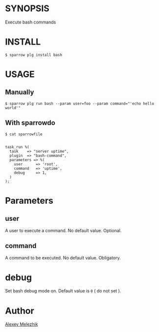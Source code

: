# SYNOPSIS

Execute bash commands

# INSTALL

    $ sparrow plg install bash

# USAGE

## Manually

    $ sparrow plg run bash --param user=foo --param command="'echo hello world'"


## With sparrowdo

    $ cat sparrowfile


    task_run %(
      task    => "server uptime",
      plugin  => "bash-command",
      parameters => %(
        user      => 'root',
        command   => 'uptime',
        debug     => 1,
      )
    );


# Parameters

## user

A user to execute a command. No default value. Optional.


## command

A command to be executed. No default value. Obligatory.


# debug

Set bash debug mode on. Default value is `0` ( do not set ).

# Author

[Alexey Melezhik](mailto:melezhik@gmail.com)

